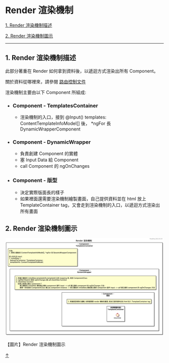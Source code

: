 # Render 渲染機制

[1. Render 渲染機制描述](#1-render-渲染機制描述)

[2. Render 渲染機制圖示](#2-render-渲染機制圖示)

---

## 1. Render 渲染機制描述

  此部分著重在 Render 如何拿到資料後，以遞迴方式渲染出所有 Component。

  關於資料從哪裡來，請參閱 <a href="./route-control" target="_blank">路由控制文件</a>

  渲染機制主要由以下 Component 所組成:

  - ### Component - TemplatesContainer

    - 渲染機制的入口，接到 @Input() templates: ContentTemplateInfoModel[] 後， *ngFor 長 DynamicWrapperComponent

  - ### Component - DynamicWrapper
    
    - 負責創建 Component 的實體
    - 塞 Input Data 給 Component
    - call Component 的 ngOnChanges

  - ### Component - 版型

    - 決定實際版面長的樣子
    - 如果裡面還需要渲染機制繪製畫面，自己提供資料並在 html 放上 TemplateContainer tag，又會走到渲染機制的入口，以遞迴方式渲染出所有畫面

## 2. Render 渲染機制圖示

  ![depemdency](./assets/image/render-mechanism/render-mechanism.png)
  <div class="text-center">【圖片】Render 渲染機制圖示</div>
<br/>

<link rel="stylesheet" type="text/css" href="./style/style.css" />

<div class="back-to-top-wrapper">
    <a href="#render-渲染機制" class="back-to-top-link" aria-label="Scroll to Top">↑</a>
</div>